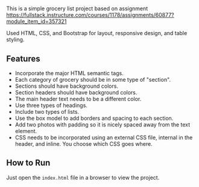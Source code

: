 #

This is a simple grocery list project based on assignment https://fullstack.instructure.com/courses/1178/assignments/60877?module_item_id=357321

Used HTML, CSS, and Bootstrap for layout, responsive design, and table styling.

## Features

- Incorporate the major HTML semantic tags.
- Each category of grocery should be in some type of "section".
- Sections should have background colors.
- Section headers should have background colors.
- The main header text needs to be a different color.
- Use three types of headings.
- Include two types of lists.
- Use the box model to add borders and spacing to each section.
- Add two photos with padding so it is nicely spaced away from the text element.
- CSS needs to be incorporated using an external CSS file, internal in the header, and inline. You choose which CSS goes where.

## How to Run

Just open the `index.html` file in a browser to view the project.
